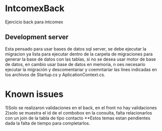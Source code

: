 # IntcomexBack
Ejercicio back para intcomex


## Development server

Esta pensado para usar bases de datos sql server, se debe ejecutar la migracion ya lista para ejecutar dentro de la carpeta de migraciones para generar la base de datos con las tablas, si no se desea usar motor de base de datos, en cambio usar base de datos en memoria, n oes necesario ejecutar la migración y descomentariar y coemntariar las lines indicadas en los archivos de Startup.cs y AplicationContext.cs.

# Known issues
1)Solo se realizaron validaciones en el back, en el front no hay validaciones
2)solo se muestra el id de el combobox en la consulta, falta relacionarlos con un join de la tabla de tipo contacto
**Estos temas estan pendientes dada la falta de tiempo para completarlos. 
